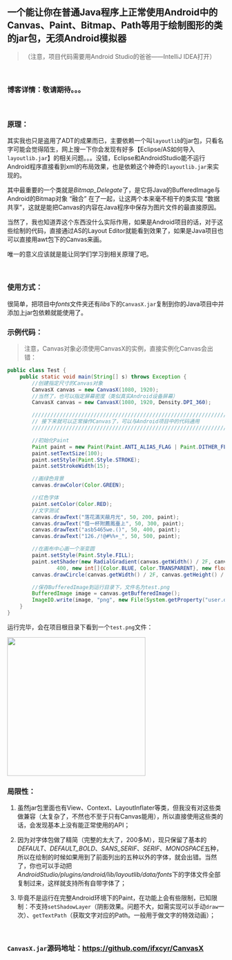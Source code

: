 ## 一个能让你在普通Java程序上正常使用Android中的Canvas、Paint、Bitmap、Path等用于绘制图形的类的jar包，无须Android模拟器
>（注意，项目代码需要用Android Studio的爸爸——IntelliJ IDEA打开）

<br/>

### 博客详情：敬请期待。。。

<br/>

### 原理：
其实我也只是盗用了ADT的成果而已，主要依赖一个叫`layoutlib`的jar包，只看名字可能会觉得陌生，网上搜一下你会发现有好多【Eclipse/AS如何导入`layoutlib.jar`】的相关问题。。。没错，Eclipse和AndroidStudio能不运行Android程序直接看到xml的布局效果，也是依赖这个神奇的`layoutlib.jar`来实现的。

其中最重要的一个类就是*Bitmap_Delegate*了，是它将Java的BufferedImage与Android的Bitmap对象 “融合” 在了一起，让这两个本来毫不相干的类实现 “数据共享”，这就是能把Canvas的内容在Java程序中保存为图片文件的最直接原因。

当然了，我也知道弄这个东西没什么实际作用，如果是Android项目的话，对于这些绘制的代码，直接通过AS的Layout Editor就能看到效果了，如果是Java项目也可以直接用awt包下的Canvas来画。

唯一的意义应该就是能让同学们学习到相关原理了吧。

<br/>

### 使用方式：
很简单，把项目中*fonts*文件夹还有*libs*下的`CanvasX.jar`复制到你的Java项目中并添加上jar包依赖就能使用了。
### 示例代码：
>注意，Canvas对象必须使用CanvasX的实例，直接实例化Canvas会出错：
```java
public class Test {
    public static void main(String[] s) throws Exception {
        //创建指定尺寸的Canvas对象
        CanvasX canvas = new CanvasX(1080, 1920);
        //当然了，也可以指定屏幕密度（类似真实Android设备屏幕）
        CanvasX canvas = new CanvasX(1080, 1920, Density.DPI_360);

        ///////////////////////////////////////////////////////////////////////////
        // 接下来就可以正常操作Canvas了，可以与Android项目中的代码通用
        ///////////////////////////////////////////////////////////////////////////

        //初始化Paint
        Paint paint = new Paint(Paint.ANTI_ALIAS_FLAG | Paint.DITHER_FLAG);
        paint.setTextSize(100);
        paint.setStyle(Paint.Style.STROKE);
        paint.setStrokeWidth(15);

        //画绿色背景
        canvas.drawColor(Color.GREEN);

        //红色字体
        paint.setColor(Color.RED);
        //文字测试
        canvas.drawText("落花滿天蔽月光", 50, 200, paint);
        canvas.drawText("借一杯附薦鳳臺上", 50, 300, paint);
        canvas.drawText("asb5465we.()", 50, 400, paint);
        canvas.drawText("126./!@#%%+_", 50, 500, paint);

        //在画布中心画一个渐变圆
        paint.setStyle(Paint.Style.FILL);
        paint.setShader(new RadialGradient(canvas.getWidth() / 2F, canvas.getHeight() / 2F,
                400, new int[]{Color.BLUE, Color.TRANSPARENT}, new float[]{.2F, 1F}, Shader.TileMode.CLAMP));
        canvas.drawCircle(canvas.getWidth() / 2F, canvas.getHeight() / 2F, 400, paint);

        //保存BufferedImage到运行目录下，文件名为test.png
        BufferedImage image = canvas.getBufferedImage();
        ImageIO.write(image, "png", new File(System.getProperty("user.dir"), "test.png"));
    }
}
```
运行完毕，会在项目根目录下看到一个`test.png`文件：

<img src="https://github.com/wuyr/CanvasX/raw/master/test.png" width="320" height="auto"/>

<br/>

### 局限性：
 1. 虽然jar包里面也有View、Context、LayoutInflater等类，但我没有对这些类做兼容（太复杂了，不然也不至于只有Canvas能用），所以直接使用这些类的话，会发现基本上没有能正常使用的API；
 
 2. 因为对字体包做了精简（完整的太大了，200多M），现只保留了基本的*DEFAULT*、*DEFAULT_BOLD*、*SANS_SERIF*、*SERIF*、*MONOSPACE*五种，所以在绘制的时候如果用到了前面列出的五种以外的字体，就会出错。当然了，你也可以手动把*AndroidStudio/plugins/android/lib/layoutlib/data/fonts*下的字体文件全部复制过来，这样就支持所有自带字体了；
 
 3. 毕竟不是运行在完整Android环境下的Paint，在功能上会有些限制，已知限制：不支持`setShadowLayer`（阴影效果。问题不大，如需实现可以手动`draw`一次）、`getTextPath`（获取文字对应的Path。一般用于做文字的特效动画）； 


<br/>

### `CanvasX.jar`源码地址：<https://github.com/ifxcyr/CanvasX>
